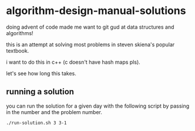 # algorithm-design-manual-solutions

doing advent of code made me want to git gud at data structures and algorithms!

this is an attempt at solving most problems in steven skiena's popular textbook.

i want to do this in c++ (c doesn't have hash maps pls).

let's see how long this takes.

## running a solution

you can run the solution for a given day with the following script by passing in the number and the problem number.

```
./run-solution.sh 3 3-1
```
```

